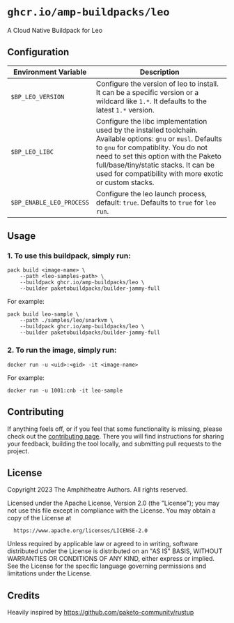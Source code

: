 # `ghcr.io/amp-buildpacks/leo`

A Cloud Native Buildpack for Leo

## Configuration

| Environment Variable      | Description                                                                                                                                                                                                                                                                                       |
| ------------------------- | ------------------------------------------------------------------------------------------------------------------------------------------------------------------------------------------------------------------------------------------------------------------------------------------------- |
| `$BP_LEO_VERSION` | Configure the version of leo to install. It can be a specific version or a wildcard like `1.*`. It defaults to the latest `1.*` version.                                                                                                                                                  |
| `$BP_LEO_LIBC`    | Configure the libc implementation used by the installed toolchain. Available options: `gnu` or `musl`. Defaults to `gnu` for compatiblity. You do not need to set this option with the Paketo full/base/tiny/static stacks. It can be used for compatibility with more exotic or custom stacks.   |
| `$BP_ENABLE_LEO_PROCESS`    | Configure the leo launch process, default: `true`. Defaults to `true` for `leo run`.   |

## Usage

### 1. To use this buildpack, simply run:

```shell
pack build <image-name> \
    --path <leo-samples-path> \
    --buildpack ghcr.io/amp-buildpacks/leo \
    --builder paketobuildpacks/builder-jammy-full
```

For example:

```shell
pack build leo-sample \
    --path ./samples/leo/snarkvm \
    --buildpack ghcr.io/amp-buildpacks/leo \
    --builder paketobuildpacks/builder-jammy-full
```

### 2. To run the image, simply run:

```shell
docker run -u <uid>:<gid> -it <image-name>
```

For example:

```shell
docker run -u 1001:cnb -it leo-sample
```

## Contributing

If anything feels off, or if you feel that some functionality is missing, please
check out the [contributing
page](https://docs.amphitheatre.app/contributing/). There you will find
instructions for sharing your feedback, building the tool locally, and
submitting pull requests to the project.

## License

Copyright 2023 The Amphitheatre Authors. All rights reserved.

Licensed under the Apache License, Version 2.0 (the "License");
you may not use this file except in compliance with the License.
You may obtain a copy of the License at

      https://www.apache.org/licenses/LICENSE-2.0

Unless required by applicable law or agreed to in writing, software
distributed under the License is distributed on an "AS IS" BASIS,
WITHOUT WARRANTIES OR CONDITIONS OF ANY KIND, either express or implied.
See the License for the specific language governing permissions and
limitations under the License.

## Credits

Heavily inspired by https://github.com/paketo-community/rustup
